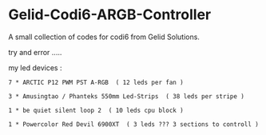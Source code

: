 # Gelid-Codi6-ARGB-Controller

A small collection of codes for codi6 from Gelid Solutions.

try and error .....


my led devices :
```
7 * ARCTIC P12 PWM PST A-RGB  ( 12 leds per fan )

3 * Amusingtao / Phanteks 550mm Led-Strips  ( 38 leds per stripe )

1 * be quiet silent loop 2  ( 10 leds cpu block )

1 * Powercolor Red Devil 6900XT  ( 3 leds ??? 3 sections to controll )
```
